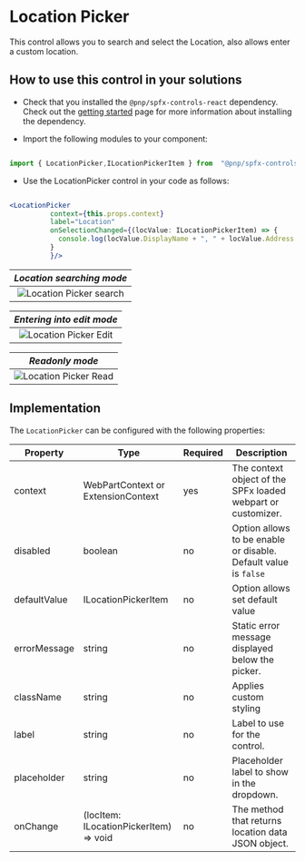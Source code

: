 # Location Picker

  

This control allows you to search and select the Location, also allows enter a custom location.
  

## How to use this control in your solutions

  

- Check that you installed the `@pnp/spfx-controls-react` dependency. Check out the [getting started](../../#getting-started) page for more information about installing the dependency.

- Import the following modules to your component:

  

```TypeScript

import { LocationPicker,ILocationPickerItem } from  "@pnp/spfx-controls-react/lib/LocationPicker";

```

  

- Use the LocationPicker control in your code as follows:

  

```jsx

<LocationPicker
          context={this.props.context}
          label="Location"
          onSelectionChanged={(locValue: ILocationPickerItem) => {
            console.log(locValue.DisplayName + ", " + locValue.Address.Street)
          }
          }/>


```

| *Location searching mode* |
|:--:| 
|![Location Picker search](../assets/location1.png)|

| *Entering into edit mode* |
|:--:| 
|![Location Picker Edit](../assets/location2.png)|

| *Readonly mode* |
|:--:| 
|![Location Picker Read](../assets/location3.png)|

  

## Implementation

  

The `LocationPicker` can be configured with the following properties:

  

| Property | Type | Required | Description |
| ---- | ---- | ---- | ---- |
| context | WebPartContext or ExtensionContext | yes | The context object of the SPFx loaded webpart or customizer. |
| disabled | boolean | no | Option allows to be enable or disable. Default value is `false`|
| defaultValue | ILocationPickerItem | no | Option allows set default value|
| errorMessage | string  | no | Static error message displayed below the picker.|
| className | string  | no | Applies custom styling |
| label | string  | no | Label to use for the control. |
| placeholder | string  | no | Placeholder label to show in the dropdown. |
| onChange | (locItem: ILocationPickerItem) => void | no | The method that returns location data JSON object. |
